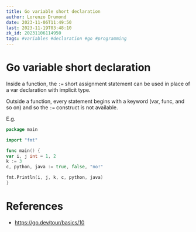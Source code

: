 ```yaml
---
title: Go variable short declaration
author: Lorenzo Drumond
date: 2023-11-06T11:49:50
last: 2023-11-19T03:48:10
zk_id: 20231106114950
tags: #variables #declaration #go #programming
---
```



# Go variable short declaration
Inside a function, the `:=` short assignment statement can be
used in place of a var declaration with implicit type.

Outside a function, every statement begins with a keyword
(var, func, and so on) and so the `:=` construct is not available.

E.g.
```go
package main

import "fmt"

func main() {
var i, j int = 1, 2
k := 3
c, python, java := true, false, "no!"

fmt.Println(i, j, k, c, python, java)
}
```

# References
- https://go.dev/tour/basics/10
